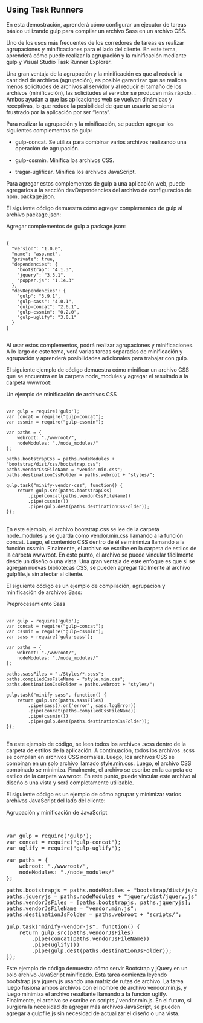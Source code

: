 ## Using Task Runners


En esta demostración, aprenderá cómo configurar un ejecutor de tareas básico utilizando gulp para compilar un archivo Sass en un archivo CSS.

Uno de los usos más frecuentes de los corredores de tareas es realizar agrupaciones y minificaciones para el lado del cliente. En este tema, aprenderá cómo puede realizar la agrupación y la minificación mediante gulp y Visual Studio Task Runner Explorer.

Una gran ventaja de la agrupación y la minificación es que al reducir la cantidad de archivos (agrupación), es posible garantizar que se realicen menos solicitudes de archivos al servidor y al reducir el tamaño de los archivos (minificación), las solicitudes al servidor se producen más rápido. . Ambos ayudan a que las aplicaciones web se vuelvan dinámicas y receptivas, lo que reduce la posibilidad de que un usuario se sienta frustrado por la aplicación por ser “lenta”.

Para realizar la agrupación y la minificación, se pueden agregar los siguientes complementos de gulp:

- gulp-concat. Se utiliza para combinar varios archivos realizando una operación de agrupación.

- gulp-cssmin. Minifica los archivos CSS.

- tragar-uglificar. Minifica los archivos JavaScript.

Para agregar estos complementos de gulp a una aplicación web, puede agregarlos a la sección devDependencies del archivo de configuración de npm, package.json.

El siguiente código demuestra cómo agregar complementos de gulp al archivo package.json:

Agregar complementos de gulp a package.json:
<pre> <code>
{
  "version": "1.0.0",
  "name": "asp.net",
  "private": true,
  "dependencies": {
    "bootstrap": "4.1.3",
    "jquery": "3.3.1",
    "popper.js": "1.14.3"
  },
  "devDependencies": {
    "gulp": "3.9.1",
    "gulp-sass": "4.0.1",
    "gulp-concat": "2.6.1",
    "gulp-cssmin": "0.2.0",
    "gulp-uglify": "3.0.1"
  }
}
</code> </pre>


Al usar estos complementos, podrá realizar agrupaciones y minificaciones. A lo largo de este tema, verá varias tareas separadas de minificación y agrupación y aprenderá posibilidades adicionales para trabajar con gulp.

El siguiente ejemplo de código demuestra cómo minificar un archivo CSS que se encuentra en la carpeta node_modules y agregar el resultado a la carpeta wwwroot:

Un ejemplo de minificación de archivos CSS

<pre> <code>
var gulp = require('gulp');
var concat = require("gulp-concat");
var cssmin = require("gulp-cssmin");
 
var paths = {
    webroot: "./wwwroot/",
    nodeModules: "./node_modules/"
};
 
paths.bootstrapCss = paths.nodeModules + "bootstrap/dist/css/bootstrap.css";
paths.vendorCssFileName = "vendor.min.css";
paths.destinationCssFolder = paths.webroot + "styles/";
 
gulp.task("minify-vendor-css", function() {
    return gulp.src(paths.bootstrapCss)
        .pipe(concat(paths.vendorCssFileName))
        .pipe(cssmin())
        .pipe(gulp.dest(paths.destinationCssFolder));
});
</code> </pre>


En este ejemplo, el archivo bootstrap.css se lee de la carpeta node_modules y se guarda como vendor.min.css llamando a la función concat. Luego, el contenido CSS dentro de él se minimiza llamando a la función cssmin. Finalmente, el archivo se escribe en la carpeta de estilos de la carpeta wwwroot. En este punto, el archivo se puede vincular fácilmente desde un diseño o una vista. Una gran ventaja de este enfoque es que si se agregan nuevas bibliotecas CSS, se pueden agregar fácilmente al archivo gulpfile.js sin afectar al cliente.

El siguiente código es un ejemplo de compilación, agrupación y minificación de archivos Sass:

Preprocesamiento Sass

<pre> <code>
var gulp = require('gulp');
var concat = require("gulp-concat");
var cssmin = require("gulp-cssmin");
var sass = require('gulp-sass');
 
var paths = {
    webroot: "./wwwroot/",
    nodeModules: "./node_modules/"
};
 
paths.sassFiles = "./Styles/*.scss";
paths.compiledCssFileName = "style.min.css";
paths.destinationCssFolder = paths.webroot + "styles/";
 
gulp.task("minify-sass", function() {
    return gulp.src(paths.sassFiles)
        .pipe(sass().on('error', sass.logError))
        .pipe(concat(paths.compiledCssFileName))
        .pipe(cssmin())
        .pipe(gulp.dest(paths.destinationCssFolder));
});
</code> </pre>


En este ejemplo de código, se leen todos los archivos .scss dentro de la carpeta de estilos de la aplicación. A continuación, todos los archivos .scss se compilan en archivos CSS normales. Luego, los archivos CSS se combinan en un solo archivo llamado style.min.css. Luego, el archivo CSS combinado se minimiza. Finalmente, el archivo se escribe en la carpeta de estilos de la carpeta wwwroot. En este punto, puede vincular este archivo al diseño o una vista y será completamente utilizable.

El siguiente código es un ejemplo de cómo agrupar y minimizar varios archivos JavaScript del lado del cliente:

Agrupación y minificación de JavaScript
<pre> <code>
</code> 
var gulp = require('gulp');
var concat = require("gulp-concat");
var uglify = require("gulp-uglify");
 
var paths = {
    webroot: "./wwwroot/",
    nodeModules: "./node_modules/"
};
 
paths.bootstrapjs = paths.nodeModules + "bootstrap/dist/js/bootstrap.js";
paths.jqueryjs = paths.nodeModules + "jquery/dist/jquery.js";
paths.vendorJsFiles = [paths.bootstrapjs, paths.jqueryjs];
paths.vendorJsFileName = "vendor.min.js";
paths.destinationJsFolder = paths.webroot + "scripts/";
 
gulp.task("minify-vendor-js", function() {
    return gulp.src(paths.vendorJsFiles)
        .pipe(concat(paths.vendorJsFileName))
        .pipe(uglify())
        .pipe(gulp.dest(paths.destinationJsFolder));
});
</pre>


Este ejemplo de código demuestra cómo servir Bootstrap y jQuery en un solo archivo JavaScript minificado. Esta tarea comienza leyendo bootstrap.js y jquery.js usando una matriz de rutas de archivo. La tarea luego fusiona ambos archivos con el nombre de archivo vendor.min.js, y luego minimiza el archivo resultante llamando a la función uglify. Finalmente, el archivo se escribe en scripts / vendor.min.js. En el futuro, si surgiera la necesidad de agregar más archivos JavaScript, se pueden agregar a gulpfile.js sin necesidad de actualizar el diseño o una vista.
